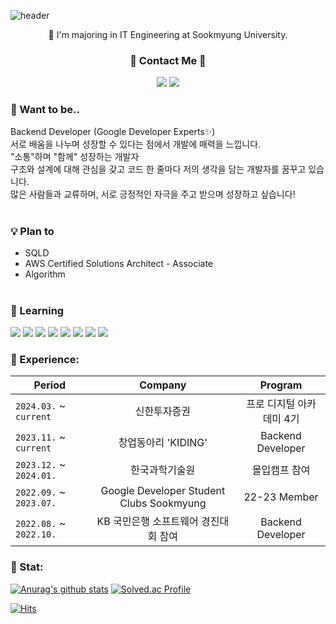 ![header](https://capsule-render.vercel.app/api?type=wave&color=ADD8E6&height=350&section=header&text=☁️%20ChaeYeon%20☁️&fontSize=40) 


<p align="center">
🏫 I'm majoring in IT Engineering at Sookmyung University. <br>
</p>

<h3 align="center">💌 Contact Me 💌</h3>
<p align="center">
      <a href="mailto:kate2236e@gmail.com"><img src = "https://img.shields.io/badge/mail-red?style=flat-square&logo=GMail&logoColor=white"></a>
      <a href="https://www.instagram.com/c._yeo0n/"><img src = "https://img.shields.io/badge/Instagram-E4405F?style=flat-square&logo=Instagram&logoColor=white"></a>
</p> 
  
### 💭 Want to be..

Backend Developer (Google Developer Experts✨) <br>
서로 배움을 나누며 성장할 수 있다는 점에서 개발에 매력을 느낍니다.<br>
"소통"하며 "함께" 성장하는 개발자<br>
구조와 설계에 대해 관심을 갖고 코드 한 줄마다 저의 생각을 담는 개발자를 꿈꾸고 있습니다.<br>
많은 사람들과 교류하며, 서로 긍정적인 자극을 주고 받으며 성장하고 싶습니다! <br><br>

### 💡 Plan to
- SQLD <br>
- AWS Certified Solutions Architect - Associate <br>
- Algorithm <br><br>

### 🌱 Learning
  <img src="https://img.shields.io/badge/python-3776AB?style=for-the-badge&logo=python&logoColor=white"> <!-- python -->
  <img src="https://img.shields.io/badge/JAVA-007396?style=for-the-badge&logo=python&logoColor=white"> <!-- java -->
  <img src="https://img.shields.io/badge/SpringBoot-6DB33F?style=for-the-badge&logo=SpringBoot&logoColor=white"> <!-- spring boot -->
  <img src="https://img.shields.io/badge/AWS ec2-FF9900?style=for-the-badge&logo=amazonec2&logoColor=white"/>
  <img src="https://img.shields.io/badge/AWS RDS-527FFF?style=for-the-badge&logo=amazonrds&logoColor=white"/>
  <img src="https://img.shields.io/badge/AWS S3-527FFF?style=for-the-badge&logo=amazons3&logoColor=white"/>
  <img src="https://img.shields.io/badge/Github Actions-2088FF?style=for-the-badge&logo=githubactions&logoColor=white"/>
  <img src="https://img.shields.io/badge/git-F05032?style=for-the-badge&logo=git&logoColor=white"> <!-- git -->



### 🏢 Experience: 
| Period | Company | Program |
|-------|:--------:|:---------:|
| `2024.03.` ~ `current` | 신한투자증권 | 프로 디지털 아카데미 4기  |
| `2023.11.` ~ `current` | 창업동아리 'KIDING' | Backend Developer |
| `2023.12.` ~ `2024.01.` | 한국과학기술원 | 몰입캠프 참여 |
| `2022.09.` ~ `2023.07.` | Google Developer Student Clubs Sookmyung | 22-23 Member |
| `2022.08.` ~ `2022.10.` | KB 국민은행 소프트웨어 경진대회 참여 | Backend Developer |

### 🏅 Stat:
[![Anurag's github stats](https://github-readme-stats.vercel.app/api?username=ChaeyeonHan)](https://github.com/anuraghazra/github-readme-stats)
[![Solved.ac Profile](http://mazassumnida.wtf/api/v2/generate_badge?boj=walbe0528)](https://solved.ac/walbe0528/)

[![Hits](https://hits.seeyoufarm.com/api/count/incr/badge.svg?url=https%3A%2F%2Fgithub.com%2FChaeyeonHan&count_bg=%234E87E5&title_bg=%23555555&icon=&icon_color=%23E7E7E7&title=hits&edge_flat=false)](https://hits.seeyoufarm.com)

